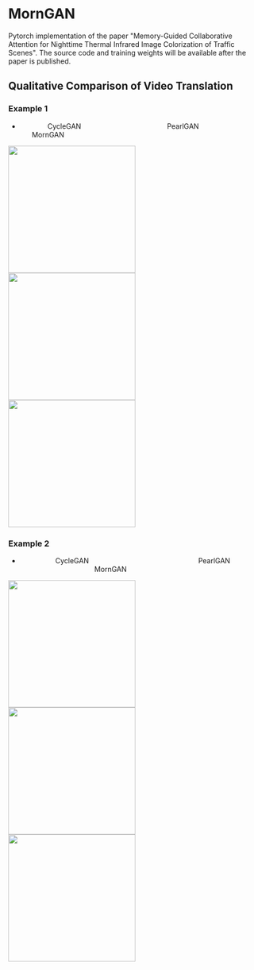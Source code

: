 # MornGAN
Pytorch implementation of the paper "Memory-Guided Collaborative Attention for Nighttime Thermal Infrared Image Colorization of Traffic Scenes". The source code and training weights will be available after the paper is published.

## Qualitative Comparison of Video Translation
### Example 1
* &nbsp;&nbsp;&nbsp;&nbsp;&nbsp;&nbsp;&nbsp;&nbsp;&nbsp;&nbsp;&nbsp;&nbsp;&nbsp;&nbsp;CycleGAN&nbsp;&nbsp;&nbsp;&nbsp;&nbsp;&nbsp;&nbsp;&nbsp;&nbsp;&nbsp;&nbsp;&nbsp;&nbsp;&nbsp;&nbsp;&nbsp;&nbsp;&nbsp;&nbsp;&nbsp;&nbsp;&nbsp;&nbsp;&nbsp;&nbsp;&nbsp;&nbsp;&nbsp;&nbsp;&nbsp;&nbsp;&nbsp;&nbsp;&nbsp;&nbsp;&nbsp;&nbsp;&nbsp;&nbsp;&nbsp;&nbsp;&nbsp;&nbsp;&nbsp;PearlGAN&nbsp;&nbsp;&nbsp;&nbsp;&nbsp;&nbsp;&nbsp;&nbsp;&nbsp;&nbsp;&nbsp;&nbsp;&nbsp;&nbsp;&nbsp;&nbsp;&nbsp;&nbsp;&nbsp;&nbsp;&nbsp;&nbsp;&nbsp;&nbsp;&nbsp;&nbsp;&nbsp;&nbsp;&nbsp;&nbsp;&nbsp;&nbsp;&nbsp;&nbsp;&nbsp;&nbsp;MornGAN
<p float="left">
  <img src="https://github.com/FuyaLuo/MornGAN/blob/main/Qualitative%20comparison%20of%20video%20translation/CycleGAN_video1.gif" width="256" />
  <img src="https://github.com/FuyaLuo/MornGAN/blob/main/Qualitative%20comparison%20of%20video%20translation/PearlGAN_video1.gif" width="256" /> 
  <img src="https://github.com/FuyaLuo/MornGAN/blob/main/Qualitative%20comparison%20of%20video%20translation/MornGAN_video1.gif" width="256" />
</p>

### Example 2
* &nbsp;&nbsp;&nbsp;&nbsp;&nbsp;&nbsp;&nbsp;&nbsp;&nbsp;&nbsp;&nbsp;&nbsp;&nbsp;&nbsp;&nbsp;&nbsp;&nbsp;&nbsp;CycleGAN&nbsp;&nbsp;&nbsp;&nbsp;&nbsp;&nbsp;&nbsp;&nbsp;&nbsp;&nbsp;&nbsp;&nbsp;&nbsp;&nbsp;&nbsp;&nbsp;&nbsp;&nbsp;&nbsp;&nbsp;&nbsp;&nbsp;&nbsp;&nbsp;&nbsp;&nbsp;&nbsp;&nbsp;&nbsp;&nbsp;&nbsp;&nbsp;&nbsp;&nbsp;&nbsp;&nbsp;&nbsp;&nbsp;&nbsp;&nbsp;&nbsp;&nbsp;&nbsp;&nbsp;&nbsp;&nbsp;&nbsp;&nbsp;&nbsp;&nbsp;&nbsp;&nbsp;&nbsp;&nbsp;&nbsp;&nbsp;PearlGAN&nbsp;&nbsp;&nbsp;&nbsp;&nbsp;&nbsp;&nbsp;&nbsp;&nbsp;&nbsp;&nbsp;&nbsp;&nbsp;&nbsp;&nbsp;&nbsp;&nbsp;&nbsp;&nbsp;&nbsp;&nbsp;&nbsp;&nbsp;&nbsp;&nbsp;&nbsp;&nbsp;&nbsp;&nbsp;&nbsp;&nbsp;&nbsp;&nbsp;&nbsp;&nbsp;&nbsp;&nbsp;&nbsp;&nbsp;&nbsp;&nbsp;&nbsp;&nbsp;&nbsp;&nbsp;&nbsp;&nbsp;&nbsp;&nbsp;&nbsp;&nbsp;&nbsp;MornGAN
<p float="left">
  <img src="https://github.com/FuyaLuo/MornGAN/blob/main/Qualitative%20comparison%20of%20video%20translation/CycleGAN_video2.gif" width="256" />
  <img src="https://github.com/FuyaLuo/MornGAN/blob/main/Qualitative%20comparison%20of%20video%20translation/PearlGAN_video2.gif" width="256" /> 
  <img src="https://github.com/FuyaLuo/MornGAN/blob/main/Qualitative%20comparison%20of%20video%20translation/MornGAN_video2.gif" width="256" />
</p>
